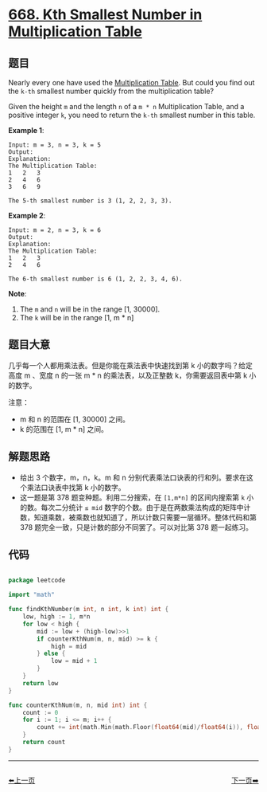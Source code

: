 # [668. Kth Smallest Number in Multiplication Table](https://leetcode.com/problems/kth-smallest-number-in-multiplication-table/)


## 题目

Nearly every one have used the [Multiplication Table](https://en.wikipedia.org/wiki/Multiplication_table). But could you find out the `k-th` smallest number quickly from the multiplication table?

Given the height `m` and the length `n` of a `m * n` Multiplication Table, and a positive integer `k`, you need to return the `k-th` smallest number in this table.

**Example 1**:

    Input: m = 3, n = 3, k = 5
    Output: 
    Explanation: 
    The Multiplication Table:
    1	2	3
    2	4	6
    3	6	9
    
    The 5-th smallest number is 3 (1, 2, 2, 3, 3).

**Example 2**:

    Input: m = 2, n = 3, k = 6
    Output: 
    Explanation: 
    The Multiplication Table:
    1	2	3
    2	4	6
    
    The 6-th smallest number is 6 (1, 2, 2, 3, 4, 6).

**Note**:

1. The `m` and `n` will be in the range [1, 30000].
2. The `k` will be in the range [1, m * n]


## 题目大意

几乎每一个人都用乘法表。但是你能在乘法表中快速找到第 k 小的数字吗？给定高度 m 、宽度 n 的一张 m * n 的乘法表，以及正整数 k，你需要返回表中第 k 小的数字。


注意：

- m 和 n 的范围在 [1, 30000] 之间。
- k 的范围在 [1, m * n] 之间。

## 解题思路

- 给出 3 个数字，m，n，k。m  和 n 分别代表乘法口诀表的行和列。要求在这个乘法口诀表中找第 k 小的数字。
- 这一题是第 378 题变种题。利用二分搜索，在 `[1,m*n]` 的区间内搜索第 `k` 小的数。每次二分统计 `≤ mid` 数字的个数。由于是在两数乘法构成的矩阵中计数，知道乘数，被乘数也就知道了，所以计数只需要一层循环。整体代码和第 378 题完全一致，只是计数的部分不同罢了。可以对比第 378 题一起练习。


## 代码

```go

package leetcode

import "math"

func findKthNumber(m int, n int, k int) int {
	low, high := 1, m*n
	for low < high {
		mid := low + (high-low)>>1
		if counterKthNum(m, n, mid) >= k {
			high = mid
		} else {
			low = mid + 1
		}
	}
	return low
}

func counterKthNum(m, n, mid int) int {
	count := 0
	for i := 1; i <= m; i++ {
		count += int(math.Min(math.Floor(float64(mid)/float64(i)), float64(n)))
	}
	return count
}

```


----------------------------------------------
<div style="display: flex;justify-content: space-between;align-items: center;">
<p><a href="https://books.halfrost.com/leetcode/ChapterFour/0662.Maximum-Width-of-Binary-Tree/">⬅️上一页</a></p>
<p><a href="https://books.halfrost.com/leetcode/ChapterFour/0674.Longest-Continuous-Increasing-Subsequence/">下一页➡️</a></p>
</div>
